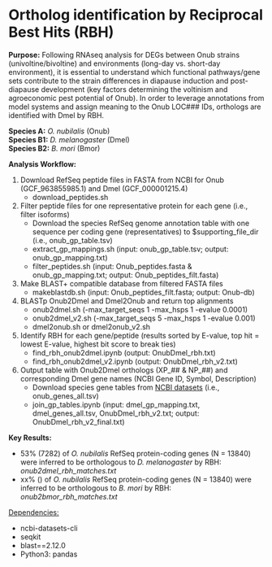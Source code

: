 # Ortholog identification by Reciprocal Best Hits (RBH)

**Purpose:** Following RNAseq analysis for DEGs between Onub strains (univoltine/bivoltine) and environments (long-day vs. short-day environment), it is essential to understand which functional pathways/gene sets contribute to the strain differences in diapause induction and post-diapause development (key factors determining the voltinism and agroeconomic pest potential of Onub). In order to leverage annotations from model systems and assign meaning to the Onub LOC### IDs, orthologs are identified with Dmel by RBH.  

**Species A:** *O. nubilalis* (Onub) <br>
**Species B1:** *D. melanogaster* (Dmel) <br>
**Species B2:** *B. mori* (Bmor)

**Analysis Workflow:**
  1) Download RefSeq peptide files in FASTA from NCBI for Onub (GCF_963855985.1) and Dmel (GCF_000001215.4)
     - download_peptides.sh
  2) Filter peptide files for one representative protein for each gene (i.e., filter isoforms)
     - Download the species RefSeq genome annotation table with one sequence per coding gene (representatives) to $supporting_file_dir (i.e., onub_gp_table.tsv)
     - extract_gp_mappings.sh (input: onub_gp_table.tsv; output: onub_gp_mapping.txt)
     - filter_peptides.sh (input: Onub_peptides.fasta & onub_gp_mapping.txt; output: Onub_peptides_filt.fasta)
  4) Make BLAST+ compatible database from filtered FASTA files
     - makeblastdb.sh (input: Onub_peptides_filt.fasta; output: Onub-db)
  5) BLASTp Onub2Dmel and Dmel2Onub and return top alignments
     - onub2dmel.sh (-max_target_seqs 1 -max_hsps 1 -evalue 0.0001)
     - onub2dmel_v2.sh (-max_target_seqs 5 -max_hsps 1 -evalue 0.001)
     - dmel2onub.sh or dmel2onub_v2.sh
  6) Identify RBH for each gene/peptide (results sorted by E-value, top hit = lowest E-value, highest bit score to break ties)
     - find_rbh_onub2dmel.ipynb (output: OnubDmel_rbh.txt) 
     - find_rbh_onub2dmel_v2.ipynb (output: OnubDmel_rbh_v2.txt) 
  7) Output table with Onub2Dmel orthologs (XP_## & NP_##) and corresponding Dmel gene names (NCBI Gene ID, Symbol, Description)
     - Download species gene tables from [NCBI datasets](https://www.ncbi.nlm.nih.gov/datasets/gene/) (i.e., onub_genes_all.tsv)
     - join_gp_tables.ipynb (input: dmel_gp_mapping.txt, dmel_genes_all.tsv, OnubDmel_rbh_v2.txt; output: OnubDmel_rbh_v2_final.txt)

**Key Results:**
 - 53% (7282) of *O. nubilalis* RefSeq protein-coding genes (N = 13840) were inferred to be orthologous to *D. melanogaster* by RBH: *onub2dmel_rbh_matches.txt*
 - xx% () of *O. nubilalis* RefSeq protein-coding genes (N = 13840) were inferred to be orthologous to *B. mori* by RBH: *onub2bmor_rbh_matches.txt*

<ins>Dependencies:</ns>
- ncbi-datasets-cli
- seqkit
- blast==2.12.0
- Python3: pandas  
